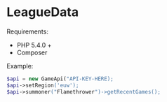 # LeagueData

Requirements:
* PHP 5.4.0 +
* Composer

Example:
```php
$api = new GameApi("API-KEY-HERE);
$api->setRegion('euw');
$api->summoner("Flamethrower")->getRecentGames();
```